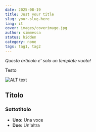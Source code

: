 ```yaml
---
date: 2025-08-19
title: Just your title
slug: your-slug-here
lang: it
cover: images/coverimage.jpg
author: simmessa
status: hidden
category: none
tags: tag1, tag2
---
```


*Questo articolo e' solo un template vuoto!*

Testo

![ALT text](./images/webp/coverimage.webp)

## Titolo

### Sottotitolo

- **Uno:** Una voce
- **Due:** Un'altra

